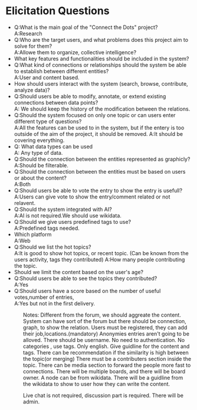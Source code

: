 # Elicitation Questions
<ul>
<li> Q:What is the main goal of the "Connect the Dots" project?</li>
     A:Research
  
<li> Q:Who are the target users, and what problems does this project aim to solve for them?</li>
     A:Allowe them to organize, collective intelligence?

<li>What key features and functionalities should be included in the system?</li>
<li>Q:What kind of connections or relationships should the system be able to establish between different entities?</li>
    A:User and content based.

<li>How should users interact with the system (search, browse, contribute, analyze data)?</li>
<li>Q:Should users be able to modify, annotate, or extend existing connections between data points?</li>
    A: We should keep the history of the modification between the relations.

<li>Q:Should the system focused on only one topic or can users enter different type of questions?</li>
    A:All the features can be used to in the system, but if the entery is too outside of the aim of the project, it should be removed.
    A:It should be covering everything.
<li>Q: What data types can be used</li>
    A: Any type of data.
    
<li>Q:Should the connection between the entities represented as graphicly?</li>
    A:Should be filterable.
    
<li>Q:Should the connection between the entities must be based on users or about the content?</li>
    A:Both
    
<li>Q:Should users be able to vote the entry to show the entry is usefull?</li>
    A:Users can give vote to show the entry/comment related or not relavent.
    
<li>Q:Should the system integrated with AI?</li>
    A:AI is not required.We should use wikidata.

<li>Q:Should we give users predefined tags to use?</li>
    A:Predefined tags needed.

<li>Which platform </li>
    A:Web

<li>Q:Should we list the hot topics?</li>
    A:It is good to show hot topics, or recent topic. (Can be known from the users activity, tags they contributed)
    A:How many people contributing the topic.

<li>Should we limit the content based on the user's age?</li>

<li>Q:Should users be able to see the topics they contributed?</li>
    A:Yes
<li>Q:Should users have a score based on the number of useful votes,number of entries,</li>
    A:Yes but not in the first delivery.

<ul>

Notes:
Different from the forum, we should aggreate the content.
System can have sort of the forum but there should be connection, graph, to show the relation.
Users must be registered, they can add their job,locations.(mandatory)
Anonymies entries aren't going to be alloved.
There should be username.
No need to authentication.
No categories , use tags.
Only english.
Give guidline for the content and tags.
There can be recommendation if the similarity is high between the topic(or merging)
There must be a contributers section inside the topic.
There can be media section to forward the people more fast to connections.
There will be multiple boards, and there will be board owner.
A node can be from wikidata.
There will be a guidline from the wikidata to show to user how they can write the content.

Live chat is not required, discussion part is required.
There will be admin.


